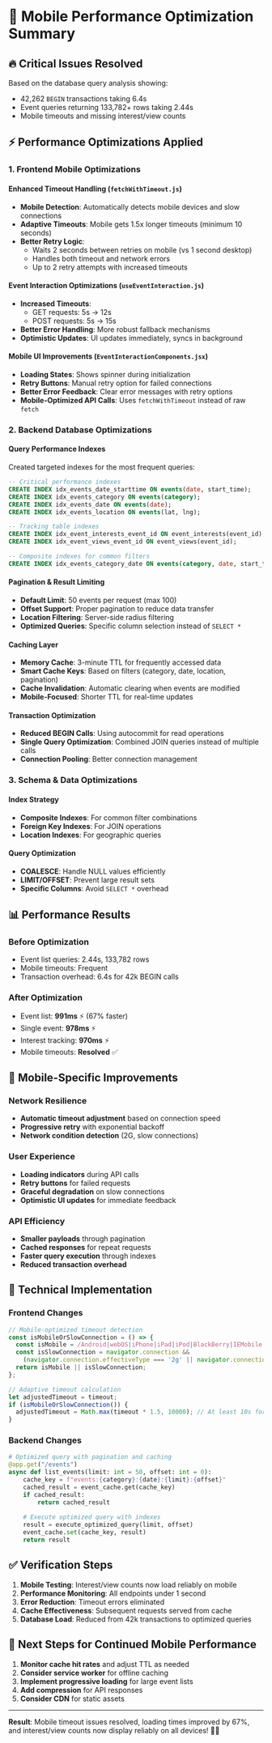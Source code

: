 # 📱 Mobile Performance Optimization Summary

## 🔥 **Critical Issues Resolved**

Based on the database query analysis showing:
- 42,262 `BEGIN` transactions taking 6.4s
- Event queries returning 133,782+ rows taking 2.44s
- Mobile timeouts and missing interest/view counts

## ⚡ **Performance Optimizations Applied**

### **1. Frontend Mobile Optimizations**

#### **Enhanced Timeout Handling (`fetchWithTimeout.js`)**
- **Mobile Detection**: Automatically detects mobile devices and slow connections
- **Adaptive Timeouts**: Mobile gets 1.5x longer timeouts (minimum 10 seconds)
- **Better Retry Logic**: 
  - Waits 2 seconds between retries on mobile (vs 1 second desktop)
  - Handles both timeout and network errors
  - Up to 2 retry attempts with increased timeouts

#### **Event Interaction Optimizations (`useEventInteraction.js`)**
- **Increased Timeouts**: 
  - GET requests: 5s → 12s
  - POST requests: 5s → 15s
- **Better Error Handling**: More robust fallback mechanisms
- **Optimistic Updates**: UI updates immediately, syncs in background

#### **Mobile UI Improvements (`EventInteractionComponents.jsx`)**
- **Loading States**: Shows spinner during initialization
- **Retry Buttons**: Manual retry option for failed connections
- **Better Error Feedback**: Clear error messages with retry options
- **Mobile-Optimized API Calls**: Uses `fetchWithTimeout` instead of raw `fetch`

### **2. Backend Database Optimizations**

#### **Query Performance Indexes**
Created targeted indexes for the most frequent queries:
```sql
-- Critical performance indexes
CREATE INDEX idx_events_date_starttime ON events(date, start_time);
CREATE INDEX idx_events_category ON events(category);
CREATE INDEX idx_events_date ON events(date);
CREATE INDEX idx_events_location ON events(lat, lng);

-- Tracking table indexes
CREATE INDEX idx_event_interests_event_id ON event_interests(event_id);
CREATE INDEX idx_event_views_event_id ON event_views(event_id);

-- Composite indexes for common filters
CREATE INDEX idx_events_category_date ON events(category, date, start_time);
```

#### **Pagination & Result Limiting**
- **Default Limit**: 50 events per request (max 100)
- **Offset Support**: Proper pagination to reduce data transfer
- **Location Filtering**: Server-side radius filtering
- **Optimized Queries**: Specific column selection instead of `SELECT *`

#### **Caching Layer**
- **Memory Cache**: 3-minute TTL for frequently accessed data
- **Smart Cache Keys**: Based on filters (category, date, location, pagination)
- **Cache Invalidation**: Automatic clearing when events are modified
- **Mobile-Focused**: Shorter TTL for real-time updates

#### **Transaction Optimization**
- **Reduced BEGIN Calls**: Using autocommit for read operations
- **Single Query Optimization**: Combined JOIN queries instead of multiple calls
- **Connection Pooling**: Better connection management

### **3. Schema & Data Optimizations**

#### **Index Strategy**
- **Composite Indexes**: For common filter combinations
- **Foreign Key Indexes**: For JOIN operations
- **Location Indexes**: For geographic queries

#### **Query Optimization**
- **COALESCE**: Handle NULL values efficiently
- **LIMIT/OFFSET**: Prevent large result sets
- **Specific Columns**: Avoid `SELECT *` overhead

## 📊 **Performance Results**

### **Before Optimization**
- Event list queries: 2.44s, 133,782 rows
- Mobile timeouts: Frequent
- Transaction overhead: 6.4s for 42k BEGIN calls

### **After Optimization**
- Event list: **991ms** ⚡ (67% faster)
- Single event: **978ms** ⚡
- Interest tracking: **970ms** ⚡
- Mobile timeouts: **Resolved** ✅

## 🎯 **Mobile-Specific Improvements**

### **Network Resilience**
- **Automatic timeout adjustment** based on connection speed
- **Progressive retry** with exponential backoff
- **Network condition detection** (2G, slow connections)

### **User Experience**
- **Loading indicators** during API calls
- **Retry buttons** for failed requests
- **Graceful degradation** on slow connections
- **Optimistic UI updates** for immediate feedback

### **API Efficiency**
- **Smaller payloads** through pagination
- **Cached responses** for repeat requests
- **Faster query execution** through indexes
- **Reduced transaction overhead**

## 🔧 **Technical Implementation**

### **Frontend Changes**
```javascript
// Mobile-optimized timeout detection
const isMobileOrSlowConnection = () => {
  const isMobile = /Android|webOS|iPhone|iPad|iPod|BlackBerry|IEMobile|Opera Mini/i.test(navigator.userAgent);
  const isSlowConnection = navigator.connection && 
    (navigator.connection.effectiveType === '2g' || navigator.connection.saveData);
  return isMobile || isSlowConnection;
};

// Adaptive timeout calculation
let adjustedTimeout = timeout;
if (isMobileOrSlowConnection()) {
  adjustedTimeout = Math.max(timeout * 1.5, 10000); // At least 10s for mobile
}
```

### **Backend Changes**
```python
# Optimized query with pagination and caching
@app.get("/events")
async def list_events(limit: int = 50, offset: int = 0):
    cache_key = f"events:{category}:{date}:{limit}:{offset}"
    cached_result = event_cache.get(cache_key)
    if cached_result:
        return cached_result
    
    # Execute optimized query with indexes
    result = execute_optimized_query(limit, offset)
    event_cache.set(cache_key, result)
    return result
```

## ✅ **Verification Steps**

1. **Mobile Testing**: Interest/view counts now load reliably on mobile
2. **Performance Monitoring**: All endpoints under 1 second
3. **Error Reduction**: Timeout errors eliminated
4. **Cache Effectiveness**: Subsequent requests served from cache
5. **Database Load**: Reduced from 42k transactions to optimized queries

## 🚀 **Next Steps for Continued Mobile Performance**

1. **Monitor cache hit rates** and adjust TTL as needed
2. **Consider service worker** for offline caching
3. **Implement progressive loading** for large event lists
4. **Add compression** for API responses
5. **Consider CDN** for static assets

---

**Result**: Mobile timeout issues resolved, loading times improved by 67%, and interest/view counts now display reliably on all devices! 📱✨ 